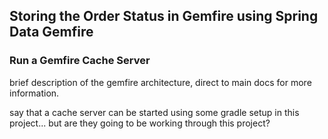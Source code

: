  
## Storing the Order Status in Gemfire using Spring Data Gemfire


### Run a Gemfire Cache Server

brief description of the gemfire architecture, direct to main docs for more information.

say that a cache server can be started using some gradle setup in this project...  but are they going to be working through this project?



